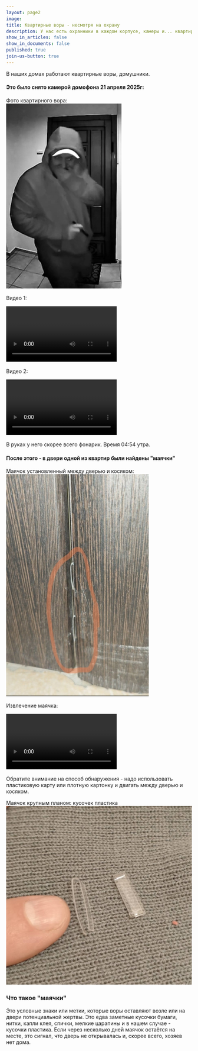 ```yaml
---
layout: page2
image: 
title: Квартирные воры - несмотря на охрану
description: У нас есть охранники в каждом корпусе, камеры и... квартирные воры
show_in_articles: false
show_in_documents: false
published: true
join-us-button: true
---
```

В наших домах работают квартирные воры, домушники. 

#### Это было снято камерой домофона 21 апреля 2025г:

Фото квартирного вора:<br>
![квартирный вор](/assets/2025-04-21-vor1.jpg)

Видео 1: <br>

<video controls playsinline preload="metadata">
  <source src="/assets/2025-04-21-vor1.mp4" >
  Your browser does not support the video tag.
</video>


Видео 2: <br>

<video controls playsinline preload="metadata">
  <source src="/assets/2025-04-21-vor2.mp4" >
  Your browser does not support the video tag.
</video>

В руках у него скорее всего фонарик. Время 04:54 утра.

#### После этого - в двери одной из квартир были найдены "маячки"

Маячок установленный между дверью и косяком:
![Маячок установленный между дверью и косяком](/assets/2025-04-23-mayachok-2.jpg)

Извлечение маячка:

<video controls playsinline preload="metadata">
  <source src="/assets/2025-04-23-mayachok.mp4" >
  Your browser does not support the video tag.
</video>

Обратите внимание на способ обнаружения - надо использовать пластиковую карту
или плотную картонку и двигать между дверью и косяком.

Маячок крупным планом: кусочек пластика
![Маячок крупным планом](/assets/2025-04-23-mayachok.jpg)


### Что такое "маячки" 
Это условные знаки или метки, которые воры оставляют возле или на двери потенциальной жертвы.
Это едва заметные кусочки бумаги, нитки, капли клея, спички, мелкие царапины и в нашем случае - кусочки пластика.
Если через несколько дней маячок остаётся на месте, это сигнал, что дверь не открывалась и, скорее всего, хозяев нет дома.
